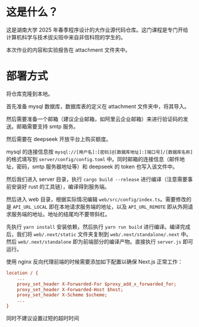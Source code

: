 # 这是什么？

这是湖南大学 2025 年春季程序设计的大作业源代码仓库。这门课程是专门开给计算机科学与技术拔尖班中来自非信科院的学生的。

本次作业的内容和实验报告在 attachment 文件夹中。

# 部署方式

将仓库克隆到本地。

首先准备 mysql 数据库，数据库表的定义在 attachment 文件夹中，将其导入。

然后需要准备一个邮箱（建议企业邮箱，如阿里云企业邮箱）来进行验证码的发送。邮箱需要支持 smtp 服务。

然后需要在 deepseek 开放平台上购买额度。

mysql 的连接信息按 `mysql://[用户名]:[密码]@[数据库地址]:[端口号]/[数据库名称]` 的格式填写到 `server/config/config.toml` 中。同时邮箱的连接信息（邮件地址，密码，smtp 服务器地址等）和 deepseek 的 token 也写入该文件中。

然后我们进入 server 目录，执行 `cargo build --release` 进行编译（注意需要事前安装好 rust 的工具链），编译得到服务端。

然后进入 web 目录，根据实际情况编辑 `web/src/config/index.ts`。需要修改的是 `API_URL_LOCAL` 即在本地请求服务端的地址，以及 `API_URL_REMOTE` 即从外网请求服务端的地址。地址的结尾均不要带斜杠。

先执行 `yarn install` 安装依赖，然后执行 `yarn run build` 进行编译。编译完成后，我们将 `web/.next/static` 文件夹复制到 `web/.next/standalone/.next` 中。然后 `web/.next/standalone` 即为前端部分的编译产物。直接执行 `server.js` 即可运行。

使用 nginx 反向代理前端的时候需要添加如下配置以确保 Next.js 正常工作：

```ini
location / {
    ...
    proxy_set_header X-Forwarded-For $proxy_add_x_forwarded_for;
    proxy_set_header X-Forwarded-Host $host;
    proxy_set_header X-Scheme $scheme;
    ...
}
```

同时不建议设置过短的超时时间
